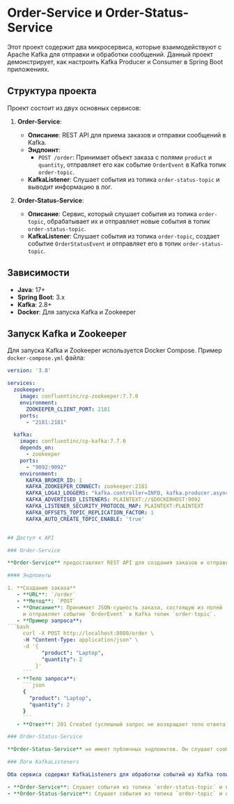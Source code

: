 # Order-Service и Order-Status-Service

Этот проект содержит два микросервиса, которые взаимодействуют с Apache Kafka для отправки и 
обработки сообщений. Данный проект демонстрирует, как настроить Kafka Producer и Consumer в 
Spring Boot приложениях.

## Структура проекта

Проект состоит из двух основных сервисов:

1. **Order-Service**:
    - **Описание**: REST API для приема заказов и отправки сообщений в Kafka.
    - **Эндпоинт**:
        - `POST /order`: Принимает объект заказа с полями `product` и `quantity`, отправляет его как событие `OrderEvent` в Kafka топик `order-topic`.
    - **KafkaListener**: Слушает события из топика `order-status-topic` и выводит информацию в лог.

2. **Order-Status-Service**:
    - **Описание**: Сервис, который слушает события из топика `order-topic`, обрабатывает их и отправляет новые события в топик `order-status-topic`.
    - **KafkaListener**: Слушает события из топика `order-topic`, создает событие `OrderStatusEvent` и отправляет его в топик `order-status-topic`.

## Зависимости

- **Java**: 17+
- **Spring Boot**: 3.x
- **Kafka**: 2.8+
- **Docker**: Для запуска Kafka и Zookeeper

## Запуск Kafka и Zookeeper

Для запуска Kafka и Zookeeper используется Docker Compose. Пример `docker-compose.yml` файла:

```yaml
version: '3.8'

services:
  zookeeper:
    image: confluentinc/cp-zookeeper:7.7.0
    environment:
      ZOOKEEPER_CLIENT_PORT: 2181
    ports:
      - "2181:2181"

  kafka:
    image: confluentinc/cp-kafka:7.7.0
    depends_on:
      - zookeeper
    ports:
      - "9092:9092"
    environment:
      KAFKA_BROKER_ID: 1
      KAFKA_ZOOKEEPER_CONNECT: zookeeper:2181
      KAFKA_LOG4J_LOGGERS: "kafka.controller=INFO, kafka.producer.async.DefaultEventHandler=INFO, state.change.logger=INFO"
      KAFKA_ADVERTISED_LISTENERS: PLAINTEXT://$DOCKERHOST:9092
      KAFKA_LISTENER_SECURITY_PROTOCOL_MAP: PLAINTEXT:PLAINTEXT
      KAFKA_OFFSETS_TOPIC_REPLICATION_FACTOR: 1
      KAFKA_AUTO_CREATE_TOPIC_ENABLE: 'true'


## Доступ к API

### Order-Service

**Order-Service** предоставляет REST API для создания заказов и отправки сообщений в Kafka.

#### Эндпоинты

1. **Создание заказа**
   - **URL**: `/order`
   - **Метод**: `POST`
   - **Описание**: Принимает JSON-сущность заказа, состоящую из полей `product` и `quantity`, 
     и отправляет событие `OrderEvent` в Kafka топик `order-topic`.
   - **Пример запроса**:
```bash
     curl -X POST http://localhost:8080/order \
     -H "Content-Type: application/json" \
     -d '{
           "product": "Laptop",
           "quantity": 2
         }'
     ```
   - **Тело запроса**:
     ```json
     {
       "product": "Laptop",
       "quantity": 2
     }
     ```
   - **Ответ**: 201 Created (успешный запрос не возвращает тело ответа).

### Order-Status-Service

**Order-Status-Service** не имеет публичных эндпоинтов. Он слушает сообщения из Kafka топика `order-topic`, обрабатывает их и отправляет новые сообщения в `order-status-topic`.

### Логи KafkaListeners

Оба сервиса содержат KafkaListeners для обработки событий из Kafka топиков:

- **Order-Service**: Слушает события из топика `order-status-topic` и выводит информацию о полученном событии в консоль.
- **Order-Status-Service**: Слушает события из топика `order-topic` и отправляет события с информацией о статусе заказа в топик `order-status-topic`.
